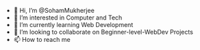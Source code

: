 - 👋 Hi, I’m @SohamMukherjee
- 👀 I’m interested in Computer and Tech
- 🌱 I’m currently learning Web Development
- 💞️ I’m looking to collaborate on Beginner-level-WebDev Projects
- 📫 How to reach me 

<!---
Drag-neil/Drag-neil is a ✨ special ✨ repository because its `README.md` (this file) appears on your GitHub profile.
You can click the Preview link to take a look at your changes.
--->
